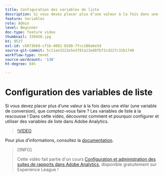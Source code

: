 ```yaml
---
title: Configuration des variables de liste
description: Si vous devez placer plus d’une valeur à la fois dans une eVar (une variable de conversion), que comptez-vous faire ? Les variables de liste à la rescousse ! Dans cette vidéo, découvrez comment et pourquoi configurer et utiliser des variables de liste dans Adobe Analytics.
feature: Variables
role: Admin
level: Beginner
doc-type: feature video
thumbnail: 339450.jpg
kt: 9527
exl-id: cb073b69-cf1b-4602-82d0-7fcc180a6e5d
source-git-commit: 5c11ee3222e5e3f81a13ed8fbf2cd22fc32b1740
workflow-type: tm+mt
source-wordcount: '138'
ht-degree: 84%

---
```


# Configuration des variables de liste

Si vous devez placer plus d’une valeur à la fois dans une eVar (une variable de conversion), que comptez-vous faire ? Les variables de liste à la rescousse ! Dans cette vidéo, découvrez comment et pourquoi configurer et utiliser des variables de liste dans Adobe Analytics.

>[!VIDEO](https://video.tv.adobe.com/v/339450/?quality=12&learn=on)

Pour plus dʼinformations, consultez la [documentation](https://experienceleague.adobe.com/docs/analytics/admin/admin-tools/conversion-variables/list-var-admin.html?lang=fr).

>[!INFO]
>
> Cette vidéo fait partie d&#39;un cours [Configuration et administration des suites de rapports dans Adobe Analytics](https://experienceleague.adobe.com/?recommended=Analytics-A-1-2021.1.administration&amp;lang=fr), disponible gratuitement sur Experience League !
